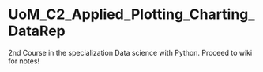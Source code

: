 # UoM_C2_Applied_Plotting_Charting_DataRep
2nd Course in the specialization Data science with Python. Proceed to wiki for notes!
